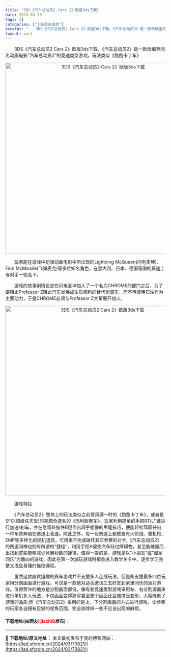 ```yaml
---
title: "3DS《汽车总动员2 Cars 2》欧版3ds下载"
date: 2024-03-29
tags: []
categories: ["3DS英日游戏"]
excerpt: "　　3DS《汽车总动员2 Cars 2》欧版3ds下载。《汽车总动员2》是一款改编至同名动画电影&ldquo;汽车总动员2&rdquo;的竞速类型游戏，玩法类似《跑跑卡丁车》 　　玩家能在游戏中扮演动画电影中所出现的Lightning McQueen(闪电麦坤)、Finn McMissile(飞弹麦&hellip;"
layout: post
---
```


 <p>　　3DS《汽车总动员2 Cars 2》欧版3ds下载。《汽车总动员2》是一款改编至同名动画电影&ldquo;汽车总动员2&rdquo;的竞速类型游戏，玩法类似《跑跑卡丁车》</p> <p align="center"><img align="" border="0" src="https://lad.sfcrom.cn/wp-content/uploads/2024/03/20240329_660623b8d76bd.png" width="599" alt="3DS《汽车总动员2 Cars 2》欧版3ds下载" /></p> <p>　　玩家能在游戏中扮演动画电影中所出现的Lightning McQueen(闪电麦坤)、Finn McMissile(飞弹麦克)等多位知名角色，在意大利、日本、德国等国的赛道上与对手一较高下。</p> <p>　　游戏的故事剧情设定在闪电麦坤加入了一个名为CHROME的部门之后，为了要阻止Professor Z阻止汽车发展成生质燃料的替代能源车，而不再使用石油作为主要动力，于是CHROME必须与Professor Z大军展开战斗。</p> <p align="center"><img align="" border="0" src="https://lad.sfcrom.cn/wp-content/uploads/2024/03/20240329_660623ba6a849.png" width="595" alt="3DS《汽车总动员2 Cars 2》欧版3ds下载" /></p> <p>　　游戏特色</p> <p>　　《汽车总动员2》整体上的玩法类似之前曾风靡一时的《跑跑卡丁车》，或者是SFC(超级任天堂)时期颇负盛名的《玛利欧赛车》。玩家利用简单的手把RT/LT键进行加速/刹车，并在急弯处按住B键作出超乎想像的甩尾技巧，便能轻松驾驭任何一种车款奔驰在赛道上竞速。除此之外，每一段赛道上都放置有火箭炮、重机枪、EMP等多样化的随机道具，可用来干扰或破坏其它参赛的对手;《汽车总动员2》的赛道同样也拥有所谓的&ldquo;捷径&rdquo;，利用手把A键使汽车跃过障碍物，甚至能破窗而出找到这些能够减少竞赛秒数的捷径。值得一提的是，游戏是以&ldquo;小朋友&rdquo;或&ldquo;阁家同乐&rdquo;为趣向的游戏，因此在第一次游玩游戏时都会进入教学关卡中，逐步学习完整又浅显易懂的操控课程。</p> <p>　　虽然这款幽默逗趣的赛车游戏并不支援多人连线玩法，但是却支援最多四位玩家用分割画面进行游戏，可说是一款绝对适合邀请三五好友到家里同乐的派对游戏。值得赞许的地方是分割画面部份，像有些竞速类型游戏采用左、右分割画面来进行单机多人玩法，不仅画面变得狭窄甚至整个画面还会被挤压变形，大幅降低了游戏的品质;而《汽车总动员2》采用的是上、下分割画面的方式进行游戏，让参赛的玩家各自拥有足够的视角范围，完全排除掉一些不应该出现的麻烦。</p> <p><h4>下载地址(由网友<font color="red">lijiazhi8</font>发布)：</h4></p> 

---
📖 **下载地址/原文地址：** 本文最初发布于我的博客网站：[https://lad.sfcrom.cn/2024/03/73821/](https://lad.sfcrom.cn/2024/03/73821/)
